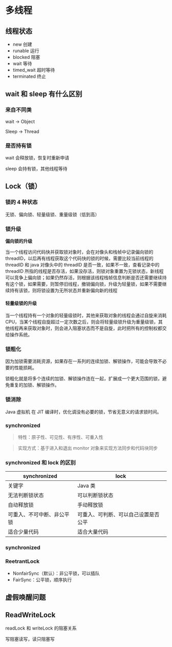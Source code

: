 # 多线程

## 线程状态

- new 创建
- runable 运行
- blocked 阻塞
- wait 等待
- timed_wait 超时等待
- terminated 终止

## wait 和 sleep 有什么区别

### 来自不同类

wait -> Object

Sleep -> Thread

### 是否持有锁

wait 会释放锁，恢复时重新申请

sleep 会持有锁，其他线程等待

## Lock（锁）

### 锁的 4 种状态

无锁、偏向锁、轻量级锁、重量级锁（低到高）

### 锁升级

**偏向锁的升级**

当一个线程访问代码快并获取锁对象时，会在对像头和栈帧中记录偏向锁的 threadID，以后再有线程获取这个代码快的锁的时候，需要比较当前线程的 threadID 和 java 对像头中的 threadID 是否一致，如果不一致，查看记录中的 threadID 所指的线程是否存活，如果没存活，则锁对象重置为无锁状态，新线程可以竞争上偏向锁；如果仍然存活，则根据该线程栈帧信息判断是否还需要继续持有这个锁，如果需要，则暂停旧线程，撤销偏向锁，升级为轻量锁，如果不需要继续持有该锁，则将锁设置为无所状态并重新偏向新的线程

#### 轻量级锁的升级

当一个线程持有一个对象的轻量级锁时，其他来获取对象的线程会通过自旋来消耗 CPU，当某个线程自旋超过一定次数之后，则会将轻量级锁升级为重量级锁，其他线程再来获取对象时，则会进入阻塞状态而不是自旋，此时把所有的控制权都交给操作系统。

### 锁粗化

因为加锁需要消耗资源，如果存在一系列的连续加锁、解锁操作，可能会导致不必要的性能损耗。

锁粗化就是将多个连续的加锁、解锁操作连在一起，扩展成一个更大范围的锁，避免重复的加锁、解锁操作。

### 锁消除

Java 虚拟机 在 JIT 编译时，优化调没有必要的锁，节省无意义的请求锁时间。

### synchronized

> 特性：原子性、可见性、有序性、可重入性

> 实现方式：基于进入和退出 monitor 对象来实现方法同步和代码块同步

### synchronized 和 lock 的区别

| synchronized               | lock                                 |
| -------------------------- | ------------------------------------ |
| 关键字                     | Java 类                              |
| 无法判断锁状态             | 可以判断锁状态                       |
| 自动释放锁                 | 手动释放锁                           |
| 可重入、不可中断、非公平锁 | 可重入、可判断、可以自己设置是否公平 |
| 适合少量代码               | 适合大量代码                         |

### synchronized

### ReetrantLock

- NonfairSync（默认）：非公平锁，可以插队
- FairSync：公平锁，顺序执行

## 虚假唤醒问题



## ReadWriteLock

readLock 和 writeLock 的阻塞关系

写阻塞读写，读只阻塞写